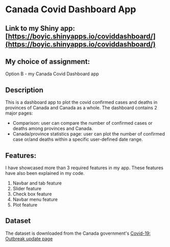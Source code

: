 # Canada Covid Dashboard App

## Link to my Shiny app: [https://boyic.shinyapps.io/coviddashboard/](https://boyic.shinyapps.io/coviddashboard/)

## My choice of assignment: 
Option B - my Canada Covid Dashboard app

## Description
This is a dashboard app to plot the covid confirmed cases and deaths in provinces of Canada and Canada as a whole. The dashboard contains 2 major pages:  
- Comparison: user can compare the number of confirmed cases or deaths among provinces and Canada.  
- Canada/province statistics page: user can plot the number of confirmed case or/and deaths within a specific user-defined date range.

## Features: 
I have showcased more than 3 required features in my app. These features have also been explained in my code.
1. Navbar and tab feature
2. Slider feature
3. Check box feature
4. Navbar menu feature
5. Plot feature

## Dataset
The dataset is downloaded from the Canada government's [Covid-19: Outbreak update page](https://www.canada.ca/en/public-health/services/diseases/2019-novel-coronavirus-infection.html)